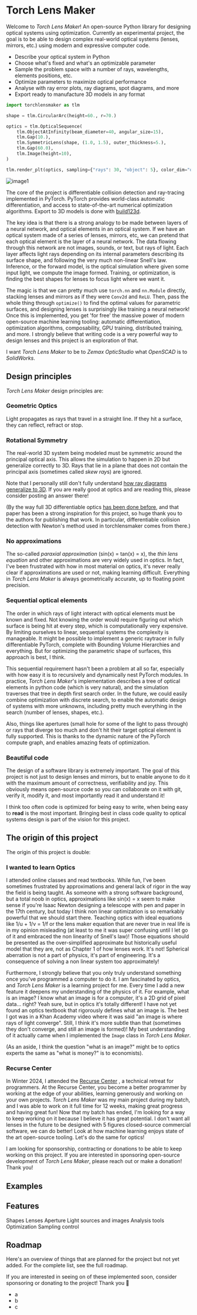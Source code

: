 # Torch Lens Maker

Welcome to *Torch Lens Maker*! An open-source Python library for designing optical systems using optimization. Currently an experimental project, the goal is to be able to design complex real-world optical systems (lenses, mirrors, etc.) using modern and expressive computer code.

* Describe your optical system in Python
* Choose what's fixed and what's an optimizable parameter
* Sample the problem space with a number of rays, wavelengths, elements positions, etc.
* Optimize parameters to maximize optical performance
* Analyse with ray error plots, ray diagrams, spot diagrams, and more
* Export ready to manufacture 3D models in any format

```python
import torchlensmaker as tlm

shape = tlm.CircularArc(height=60., r=70.)

optics = tlm.OpticalSequence(
    tlm.ObjectAtInfinity(beam_diameter=40, angular_size=15),
    tlm.Gap(10.),
    tlm.SymmetricLens(shape, (1.0, 1.5), outer_thickness=5.),
    tlm.Gap(60.0),
    tlm.Image(height=10),
)

tlm.render_plt(optics, sampling={"rays": 30, "object": 5}, color_dim="object")
```

![image1](./image1.png)

The core of the project is differentiable collision detection and ray-tracing implemented in PyTorch. PyTorch provides world-class automatic differentiation, and access to state-of-the-art numerical optimization algorithms. Export to 3D models is done with [build123d](https://build123d.readthedocs.io/en/latest/).

The key idea is that there is a strong analogy to be made between layers of a neural network, and optical elements in an optical system. If we have an optical system made of a series of lenses, mirrors, etc, we can pretend that each optical element is the layer of a neural network. The data flowing through this network are not images, sounds, or text, but rays of light. Each layer affects light rays depending on its internal parameters describing its surface shape, and following the very much non-linear Snell's law. Inference, or the forward model, is the optical simulation where given some input light, we compute the image formed. Training, or optimization, is finding the best shapes for lenses to focus light where we want it.

The magic is that we can pretty much use `torch.nn` and `nn.Module` directly, stacking lenses and mirrors as if they were `Conv2d` and `ReLU`. Then, pass the whole thing through `optimize()` to find the optimal values for parametric surfaces, and designing lenses is surprisingly like training a neural network! Once this is implemented, you get 'for free' the massive power of modern open-source machine learning tooling: automatic differentiation, optimization algorithms, composability, GPU training, distributed training, and more. I strongly believe that writing code is a very powerful way to design lenses and this project is an exploration of that.

I want *Torch Lens Maker* to be to *Zemax OpticStudio* what *OpenSCAD* is to *SolidWorks*.

## Design principles

*Torch Lens Maker* design principles are:

### Geometric Optics

Light propagates as rays that travel in a straight line. If they hit a surface, they can reflect, refract or stop.

### Rotational Symmetry

The real-world 3D system being modeled must be symmetric around the principal optical axis. This allows the simulation to happen in 2D but generalize correctly to 3D. Rays that lie in a plane that does not contain the principal axis (sometimes called *skew ray*s) are ignored. 

Note that I personally still don't fully understand [how ray diagrams generalize to 3D](https://physics.stackexchange.com/questions/836037/in-optics-how-do-2d-ray-diagrams-generalize-to-3d). If you are really good at optics and are reading this, please consider posting an answer there!

(By the way full 3D differentiable optics [has been done before](https://github.com/vccimaging/DiffOptics), and that paper has been a strong inspiration for this project, so huge thank you to the authors for publishing that work. In particular, differentiable collision detection with Newton's method used in torchlensmaker comes from there.)

### No approximations

The so-called *paraxial approximation* (sin(x) = tan(x) = x), the *thin lens equation* and other approximations are very widely used in optics. In fact, I've been frustrated with how in most material on optics, it's never really clear if approximations are used or not, making learning difficult. Everything in *Torch Lens Maker* is always geometrically accurate, up to floating point precision.

### Sequential optical elements

The order in which rays of light interact with optical elements must be known and fixed. Not knowing the order would require figuring out which surface is being hit at every step, which is computationally very expensive. By limiting ourselves to linear, sequential systems the complexity is manageable. It might be possible to implement a generic raytracer in fully differentiable PyTorch, complete with Bounding Volume Hierarchies and everything. But for optimizing the parametric shape of surfaces, this approach is best, I think.

This sequential requirement hasn't been a problem at all so far, especially with how easy it is to recursively and dynamically nest PyTorch modules. In practice, *Torch Lens Maker*'s implementation describes a tree of optical elements in python code (which is very natural), and the simulation traverses that tree in depth first search order. In the future, we could easily combine optimization with discrete search, to enable the automatic design of systems with more unknowns, including pretty much everything in the search (number of lenses, shapes, etc.).

Also, things like apertures (small hole for some of the light to pass through) or rays that diverge too much and don't hit their target optical element is fully supported. This is thanks to the dynamic nature of the PyTorch compute graph, and enables amazing feats of optimization.

### Beautiful code

The design of a software library is extremely important. The goal of this project is not just to design lenses and mirrors, but to enable anyone to do it with the maximum amount of correctness, verifiability and joy. This obviously means open-source code so you can collaborate on it with git, verify it, modify it, and most importantly read it and understand it!

I think too often code is optimized for being easy to write, when being easy to **read** is the most important. Bringing best in class code quality to optical systems design is part of the vision for this project.

## The origin of this project

The origin of this project is double:

### I wanted to learn Optics

I attended online classes and read textbooks. While fun, I've been sometimes frustrated by approximations and general lack of rigor in the way the field is being taught. As someone with a strong software background, but a total noob in optics, approximations like sin(x) = x seem to make sense if you're Isaac Newton designing a telescope with pen and paper in the 17th century, but today I think non linear optimization is so remarkably powerful that we should start there. Teaching optics with ideal equations like 1/u + 1/v = 1/f or the lens maker equation that are never true in real life is in my opinion misleading (at least to me it was super confusing until I let go of it and embraced the non linearity of Snell's law)! Those equations should be presented as the over-simplified approximate but historically useful model that they are, not as Chapter 1 of how lenses work. It's not! Spherical aberration is not a part of physics, it's part of engineering. It's a consequence of solving a non linear system too approximately!

Furthermore, I strongly believe that you only truly understand something once you've programmed a computer to do it. I am fascinated by optics, and *Torch Lens Maker* is a learning project for me. Every time I add a new feature it deepens my understanding of the physics of it. For example, what is an image? I know what an image is for a computer, it's a 2D grid of pixel data... right? Yeah sure, but in optics it's totally different! I have not yet found an optics textbook that rigorously defines what an image is. The best I got was in a Khan Academy video where it was said "an image is where rays of light converge". Still, I think it's more subtle than that (sometimes they don't converge, and still an image is formed)! My best understanding of it actually came when I implemented the `Image` class in *Torch Lens Maker*.

(As an aside, I think the question "what is an image?" might be to optics experts the same as "what is money?" is to economists).

### Recurse Center

In Winter 2024, I attended the [Recurse Center](https://www.recurse.com/)   , a technical retreat for programmers. At the Recurse Center, you become a better programmer by working at the edge of your abilities, learning generously and working on your own projects. *Torch Lens Maker* was my main project during my batch, and I was able to work on it full time for 12 weeks, making great progress and having great fun! Now that my batch has ended, I'm looking for a way to keep working on it because I believe it has great potential. I don't want all lenses in the future to be designed with 5 figures closed-source commercial software, we can do better! Look at how machine learning enjoys state of the art open-source tooling. Let's do the same for optics!

I am looking for sponsorship, contracting or donations to be able to keep working on this project. If you are interested in sponsoring open-source development of *Torch Lens Maker*, please reach out or make a donation! Thank you!

## Examples



## Features

Shapes
Lenses
Aperture
Light sources and images
Analysis tools
Optimization
Sampling control

## Roadmap

Here's an overview of things that are planned for the project but not yet added. For the complete list, see the full roadmap.

If you are interested in seeing on of these implemented soon, consider sponsoring or donating to the project! Thank you 🙏

- a
- b
- c
